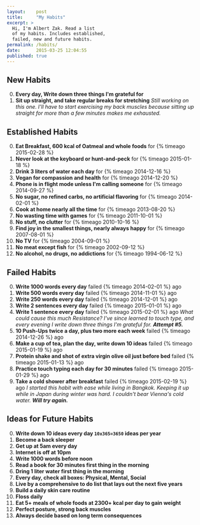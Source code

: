```yaml
---
layout:    post
title:     "My Habits"
excerpt: >
  Hi, I'm Albert Zak. Read a list
  of my habits. Includes established,
  failed, new and future habits.
permalink: /habits/
date:      2015-03-25 12:04:55
published: true
---
```



## New Habits

  0. **Every day, Write down three things I'm grateful for**
  0. **Sit up straight, and take regular breaks for stretching**
      _Still working on this one. I'll have to start exercising my back muscles because sitting up straight for more than a few minutes makes me exhausted._


## Established Habits

  0. **Eat Breakfast, 600 kcal of Oatmeal and whole foods** for {% timeago 2015-02-28 %}
  0. **Never look at the keyboard or hunt-and-peck** for {% timeago 2015-01-18 %}
  0. **Drink 3 liters of water each day** for {% timeago 2014-12-16 %}
  0. **Vegan for compassion and health** for {% timeago 2014-12-20 %}
  0. **Phone is in flight mode unless I'm calling someone** for {% timeago 2014-09-27 %}
  0. **No sugar, no refined carbs, no artificial flavoring** for {% timeago 2014-02-01 %}
  0. **Cook at home nearly all the time** for {% timeago 2013-08-20 %}
  0. **No wasting time with games** for {% timeago 2011-10-01 %}
  0. **No stuff, no clutter** for {% timeago 2010-10-16 %}
  0. **Find joy in the smallest things, nearly always happy** for {% timeago 2007-08-01 %}
  0. **No TV** for {% timeago 2004-09-01 %}
  0. **No meat except fish** for {% timeago 2002-09-12 %}
  0. **No alcohol, no drugs, no addictions** for {% timeago 1994-06-12 %}


## Failed Habits

  0. **Write 1000 words every day** failed {% timeago 2014-02-01 %} ago
  0. **Write 500 words every day** failed {% timeago 2014-11-01 %} ago
  0. **Write 250 words every day** failed {% timeago 2014-12-01 %} ago
  0. **Write 2 sentences every day** failed {% timeago 2015-01-01 %} ago
  0. **Write 1 sentence every day** failed {% timeago 2015-02-01 %} ago
      _What could cause this much Resistance? I've since learned to touch type, and every evening I write down three things I'm grateful for. **Attempt #5.**_
  0. **10 Push-Ups twice a day, plus two more each week** failed {% timeago 2014-12-26 %} ago
  0. **Make a cup of tea, plan the day, write down 10 ideas** failed {% timeago 2015-01-19 %} ago
  0. **Protein shake and shot of extra virgin olive oil just before bed** failed {% timeago 2015-01-13 %} ago
  0. **Practice touch typing each day for 30 minutes** failed {% timeago 2015-01-29 %} ago
  0. **Take a cold shower after breakfast** failed {% timeago 2015-02-19 %} ago
      _I started this habit with ease while living in Bangkok. Keeping it up while in Japan during winter was hard. I couldn't bear Vienna's cold water. **Will try again.**_

## Ideas for Future Habits

  0. **Write down 10 ideas every day `10x365=3650` ideas per year**
  0. **Become a back sleeper**
  0. **Get up at 5am every day**
  0. **Internet is off at 10pm**
  0. **Write 1000 words before noon**
  0. **Read a book for 30 minutes first thing in the morning**
  0. **Dring 1 liter water first thing in the morning**
  0. **Every day, check all boxes: Physical, Mental, Social**
  0. **Live by a comprehensive to do list that lays out the next five years**
  0. **Build a daily skin care routine**
  0. **Floss daily**
  0. **Eat 5+ meals of whole foods at 2300+ kcal per day to gain weight**
  0. **Perfect posture, strong back muscles**
  0. **Always decide based on long term consequences**
